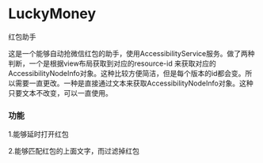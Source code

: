# LuckyMoney
红包助手

​	这是一个能够自动抢微信红包的助手，使用AccessibilityService服务。做了两种判断，一个是根据view布局获取到对应的resource-id 来获取对应的AccessibilityNodeInfo对象。这种比较方便简洁，但是每个版本的id都会变。所以需要一直更改。一种是直接通过文本来获取AccessibilityNodeInfo对象。这种只要文本不改变，可以一直使用。

### 功能

1.能够延时打开红包

2.能够匹配红包的上面文字，而过滤掉红包


